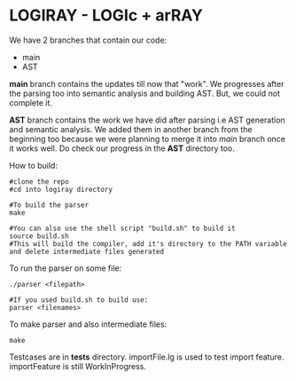 # LOGIRAY - LOGIc + arRAY

We have 2 branches that contain our code:
- main
- AST

**main** branch contains the updates till now that "work". We progresses after the parsing too into semantic analysis and building AST. But, we could not complete it.

**AST** branch contains the work we have did after parsing i.e AST generation and semantic analysis. We added them in another branch from the beginning too because we were planning to merge it into *main* branch once it works well. Do check our progress in the **AST** directory too.

How to build: 
    
    #clone the repo
    #cd into logiray directory

    #To build the parser
    make

    #You can also use the shell script "build.sh" to build it
    source build.sh
    #This will build the compiler, add it's directory to the PATH variable and delete intermediate files generated
    

To run the parser on some file:
    
    ./parser <filepath>

    #If you used build.sh to build use:
    parser <filenames>

To make parser and also intermediate files:
    
    make

Testcases are in **tests** directory. importFile.lg is used to test import feature. importFeature is still WorkInProgress.